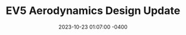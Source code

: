 ---
layout: post
title:  "EV5 Aerodynamics Design Update"
date:   2023-10-23 01:07:00 -0400
categories: jekyll update
---